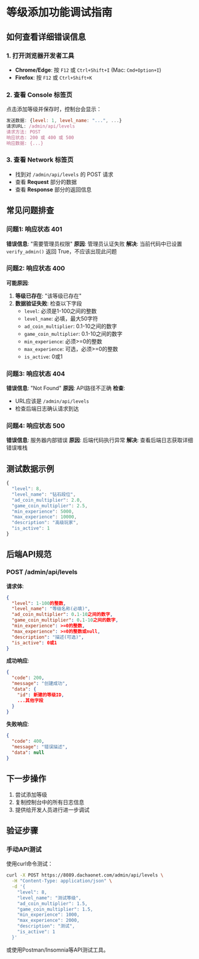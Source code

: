 # 等级添加功能调试指南

## 如何查看详细错误信息

### 1. 打开浏览器开发者工具
- **Chrome/Edge**: 按 `F12` 或 `Ctrl+Shift+I` (Mac: `Cmd+Option+I`)
- **Firefox**: 按 `F12` 或 `Ctrl+Shift+K`

### 2. 查看 Console 标签页
点击添加等级并保存时，控制台会显示：
```javascript
发送数据: {level: 1, level_name: "...", ...}
请求URL: /admin/api/levels
请求方法: POST
响应状态: 200 或 400 或 500
响应数据: {...}
```

### 3. 查看 Network 标签页
- 找到对 `/admin/api/levels` 的 POST 请求
- 查看 **Request** 部分的数据
- 查看 **Response** 部分的返回信息

## 常见问题排查

### 问题1: 响应状态 401
**错误信息**: "需要管理员权限"
**原因**: 管理员认证失败
**解决**: 当前代码中已设置 `verify_admin()` 返回 True，不应该出现此问题

### 问题2: 响应状态 400
**可能原因**:
1. **等级已存在**: "该等级已存在"
2. **数据验证失败**: 检查以下字段
   - `level`: 必须是1-100之间的整数
   - `level_name`: 必填，最大50字符
   - `ad_coin_multiplier`: 0.1-10之间的数字
   - `game_coin_multiplier`: 0.1-10之间的数字
   - `min_experience`: 必须>=0的整数
   - `max_experience`: 可选，必须>=0的整数
   - `is_active`: 0或1

### 问题3: 响应状态 404
**错误信息**: "Not Found"
**原因**: API路径不正确
**检查**: 
- URL应该是 `/admin/api/levels`
- 检查后端日志确认请求到达

### 问题4: 响应状态 500
**错误信息**: 服务器内部错误
**原因**: 后端代码执行异常
**解决**: 查看后端日志获取详细错误堆栈

## 测试数据示例

```javascript
{
  "level": 8,
  "level_name": "钻石段位",
  "ad_coin_multiplier": 2.0,
  "game_coin_multiplier": 2.5,
  "min_experience": 5000,
  "max_experience": 10000,
  "description": "高级玩家",
  "is_active": 1
}
```

## 后端API规范

### POST /admin/api/levels

**请求体**:
```json
{
  "level": 1-100的整数,
  "level_name": "等级名称(必填)",
  "ad_coin_multiplier": 0.1-10之间的数字,
  "game_coin_multiplier": 0.1-10之间的数字,
  "min_experience": >=0的整数,
  "max_experience": >=0的整数或null,
  "description": "描述(可选)",
  "is_active": 0或1
}
```

**成功响应**:
```json
{
  "code": 200,
  "message": "创建成功",
  "data": {
    "id": 新建的等级ID,
    ...其他字段
  }
}
```

**失败响应**:
```json
{
  "code": 400,
  "message": "错误描述",
  "data": null
}
```

## 下一步操作

1. 尝试添加等级
2. 复制控制台中的所有日志信息
3. 提供给开发人员进行进一步调试

## 验证步骤

### 手动API测试
使用curl命令测试：

```bash
curl -X POST https://8089.dachaonet.com/admin/api/levels \
  -H "Content-Type: application/json" \
  -d '{
    "level": 8,
    "level_name": "测试等级",
    "ad_coin_multiplier": 1.5,
    "game_coin_multiplier": 1.5,
    "min_experience": 1000,
    "max_experience": 2000,
    "description": "测试",
    "is_active": 1
  }'
```

或使用Postman/Insomnia等API测试工具。

